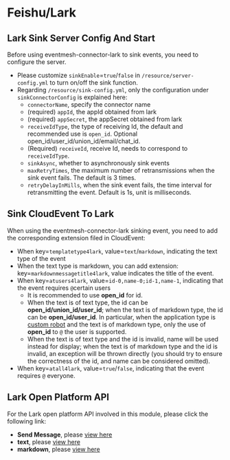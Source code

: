 # Feishu/Lark

## Lark Sink Server Config And Start

Before using eventmesh-connector-lark to sink events, you need to configure the server.
- Please customize `sinkEnable`=`true`/`false` in `/resource/server-config.yml` to turn on/off the sink function.
- Regarding `/resource/sink-config.yml`, only the configuration under `sinkConnectorConfig` is explained here:
  - `connectorName`, specify the connector name
  - (required) `appId`, the appId obtained from lark
  - (required) `appSecret`, the appSecret obtained from lark
  - `receiveIdType`, the type of receiving Id, the default and recommended use is `open_id`. Optional open_id/user_id/union_id/email/chat_id.
  - (Required) `receiveId`, receive Id, needs to correspond to `receiveIdType`.
  - `sinkAsync`, whether to asynchronously sink events
  - `maxRetryTimes`, the maximum number of retransmissions when the sink event fails. The default is 3 times.
  - `retryDelayInMills`, when the sink event fails, the time interval for retransmitting the event. Default is 1s, unit is milliseconds.


## Sink CloudEvent To Lark

When using the eventmesh-connector-lark sinking event, you need to add the corresponding extension filed in CloudEvent:
- When key=`templatetype4lark`, value=`text`/`markdown`, indicating the text type of the event
- When the text type is markdown, you can add extension: key=`markdownmessagetitle4lark`, value indicates the title of the event.
- When key=`atusers4lark`, value=`id-0,name-0;id-1,name-1`, indicating that the event requires `@`certain users
  - It is recommended to use **open_id** for id.
  - When the text is of text type, the id can be **open_id/union_id/user_id**; when the text is of markdown type, the id can be **open_id/user_id**. In particular, when the application type is [custom robot](https://open.larksuite.com/document/ukTMukTMukTM/ucTM5YjL3ETO24yNxkjN) and the text is of markdown type, only the use of **open_id** to `@` the user is supported.
  - When the text is of text type and the id is invalid, name will be used instead for display; when the text is of markdown type and the id is invalid, an exception will be thrown directly (you should try to ensure the correctness of the id, and name can be considered omitted).
- When key=`atall4lark`, value=`true`/`false`, indicating that the event requires `@` everyone.


## Lark Open Platform API

For the Lark open platform API involved in this module, please click the following link:
- **Send Message**, please [view here](https://open.larksuite.com/document/server-docs/im-v1/message/create?appId=cli_a5e1bc31507ed00c)
- **text**, please [view here](https://open.larksuite.com/document/server-docs/im-v1/message-content-description/create_json#c9e08671)
- **markdown**, please [view here](https://open.larksuite.com/document/common-capabilities/message-card/message-cards-content/using-markdown-tags)
